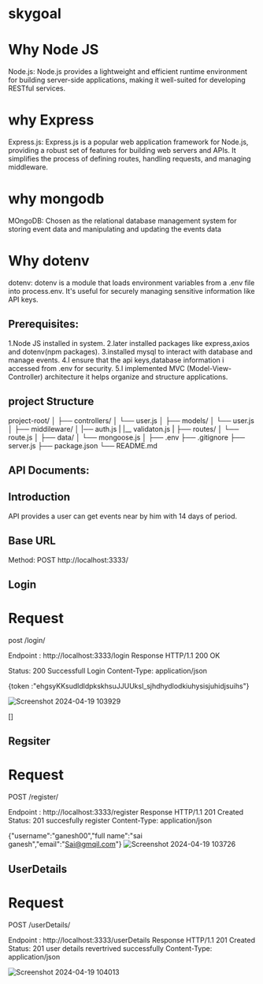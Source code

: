 # skygoal

# Why Node JS
Node.js: Node.js provides a lightweight and efficient runtime environment for building server-side applications, making it well-suited for developing RESTful services.

# why Express
Express.js: Express.js is a popular web application framework for Node.js, providing a robust set of features for building web servers and APIs. It simplifies the process of defining routes, handling requests, and managing middleware.

# why mongodb
MOngoDB: Chosen as the relational database management system for storing event data and  manipulating and updating the events data


# Why dotenv
dotenv: dotenv is a module that loads environment variables from a .env file into process.env. It's useful for securely managing sensitive information like API keys.

## Prerequisites:
1.Node JS installed in system.
2.later  installed packages like express,axios and dotenv(npm packages).
3.installed mysql to interact with database and manage events.
4.I ensure that the api keys,database information i accessed from .env for security.
5.I implemented  MVC (Model-View-Controller) architecture it helps organize and structure applications.


## project Structure
project-root/
│
├── controllers/
│   └── user.js
│
├── models/
│   └── user.js
│
├── middileware/
│   |── auth.js
|   |__ validaton.js
|
├── routes/
│   └── route.js
│
├── data/
│   └── mongoose.js
│
├── .env
├── .gitignore
├── server.js
├── package.json
└── README.md

API Documents:
-------------
## Introduction
 API provides a user can get events near by him with 14 days of period.

## Base URL
Method: POST
http://localhost:3333/



 

## Login
# Request
post /login/

 Endpoint : http://localhost:3333/login
Response
HTTP/1.1 200 OK

Status: 200 Successfull Login
Content-Type: application/json

{token :"ehgsyKKsudldldpkskhsuJJUUksl_sjhdhydlodkiuhysisjuhidjsuihs"}

![Screenshot 2024-04-19 103929](https://github.com/saiganesh6841/skygoal/assets/147468914/55e6dd0b-2cb4-49fc-a0ab-f76a3420241b)


[]
## Regsiter
# Request
POST /register/

 Endpoint : http://localhost:3333/register
Response
HTTP/1.1 201 Created
Status: 201 succesfully register
Content-Type: application/json

{"username":"ganesh00","full name":"sai ganesh","email":"Sai@gmqil.com"}
![Screenshot 2024-04-19 103726](https://github.com/saiganesh6841/skygoal/assets/147468914/2c74512f-7a99-4039-95e2-24458e70ed81)

## UserDetails
# Request
POST /userDetails/

 Endpoint : http://localhost:3333/userDetails
Response
HTTP/1.1 201 Created
Status: 201 user details revertrived successfully
Content-Type: application/json

![Screenshot 2024-04-19 104013](https://github.com/saiganesh6841/skygoal/assets/147468914/572fcb16-4f29-48ee-95f4-064d63aa6ddd)



